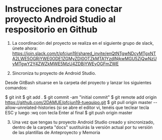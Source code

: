 # Instrucciones para conectar proyecto Android Studio al respositorio en Github

1. La coordinación del proyecto se realiza en el siguiente grupo de slack, únete ahora:
https://join.slack.com/t/pfcjun19/shared_invite/enQtNTgwNDcyMTgxNTA2LWE5OGRiYWE0ODE1ZGMyZDI0OTZkMTA1YzdlNjkwMGU5ZjQwNzUyMTgwY2Y4ZWZkMWE5MzU4ZDBjYWEyOGFmZWE

2. Sincroniza tu proyecto de Android Studio.

Desde GitBash situarse en la carpeta del proyecto y lanzar los siguientes comandos:

$ git init
$ git add .
$ git commit -am "initial commit"
$ git remote add origin https://github.com/2DAMUE/pfcjun19-tuequipo.git
$ git pull origin master --allow-unrelated-histories
(si se abre el editor vi, tenéis que teclear tecla ESC y luego :wq con tecla Enter al final
$ git push origin master

3. Una vez que tengas tu proyecto Android Studio creado y sincronizado, dentro de la carpeta "docs" sustituirás la versión actual por tu versión de las plantillas de Anteproyecto y Memoria

